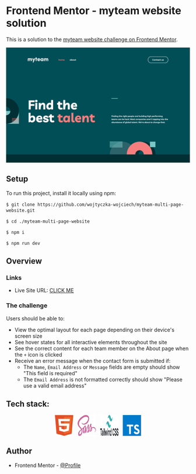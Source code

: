 # Frontend Mentor - myteam website solution

This is a solution to the [myteam website challenge on Frontend Mentor](https://www.frontendmentor.io/challenges/myteam-multipage-website-mxlEauvW).

![Design preview for the myteam website coding challenge](/public/preview.png)

## Setup

To run this project, install it locally using npm:

```
$ git clone https://github.com/wojtyczka-wojciech/myteam-multi-page-website.git
```

```
$ cd ./myteam-multi-page-website
```

```
$ npm i
```

```
$ npm run dev
```

## Overview

### Links

- Live Site URL: [CLICK ME](https://myteam-multi-page-website-wojtyczka-wojciech.vercel.app/)

### The challenge

Users should be able to:

- View the optimal layout for each page depending on their device's screen size
- See hover states for all interactive elements throughout the site
- See the correct content for each team member on the About page when the `+` icon is clicked
- Receive an error message when the contact form is submitted if:
  - The `Name`, `Email Address` or `Message` fields are empty should show "This field is required"
  - The `Email Address` is not formatted correctly should show "Please use a valid email address"

## Tech stack:

<div style="display: flex; justify-content:center; gap:12px;">
  <img src="/public/html-1.svg" width="50">
  <img src="/public/sass-1.svg" width="50">
  <img src="/public/tailwind-css-1.svg" width="50">
  <img src="/public/typescript.svg" width="50">
</div>

## Author

- Frontend Mentor - [@Profile](https://www.frontendmentor.io/profile/Wtyka2504)
